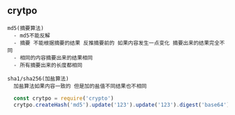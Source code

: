 ## crytpo

    md5(摘要算法)
      - md5不能反解
      - 摘要 不能根据摘要的结果 反推摘要前的 如果内容发生一点变化 摘要出来的结果完全不同
      - 相同的内容摘要出来的结果相同
      - 所有摘要出来的长度都相同

    sha1/sha256(加盐算法)
      加盐算法如果内容一致的 但是加的盐值不同结果也不相同

```js
  const crytpo = require('crypto')
  crytpo.createHash('md5').update('123').update('123').digest('base64')


```
